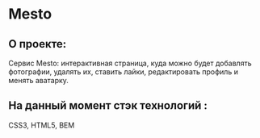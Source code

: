 # Mesto

## О проекте:
Сервис Mesto: интерактивная страница, куда можно будет добавлять фотографии, удалять их, ставить лайки, редактировать профиль и менять аватарку.

## На данный момент стэк технологий :
CSS3, HTML5, BEM